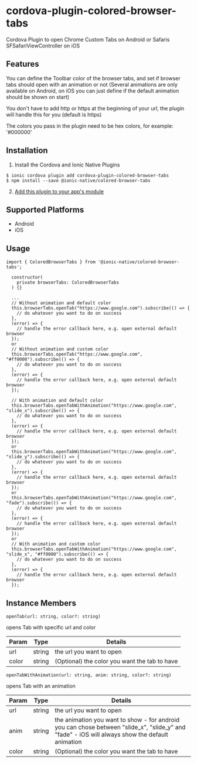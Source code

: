 # cordova-plugin-colored-browser-tabs

Cordova Plugin to open Chrome Custom Tabs on Android or Safaris SFSafariViewController on iOS

## Features

You can define the Toolbar color of the browser tabs, and set if browser tabs should open with an animation or not (Several animations are only available on Android, on iOS you can just define if the default animation should be shown on start)

You don't have to add http or https at the beginning of your url, the plugin will handle this for you (default is https)

The colors you pass in the plugin need to be hex colors, for example: '#000000'

## Installation

1. Install the Cordova and Ionic Native Plugins

```
$ ionic cordova plugin add cordova-plugin-colored-browser-tabs
$ npm install --save @ionic-native/colored-browser-tabs
```

2. [Add this plugin to your app's module](https://ionicframework.com/docs/native/#Add_Plugins_to_Your_App_Module)

## Supported Platforms

- Android
- iOS

## Usage

```
import { ColoredBrowserTabs } from '@ionic-native/colored-browser-tabs';

  constructor(
    private browserTabs: ColoredBrowserTabs
  ) {}

  ...
  // Without animation and default color
  this.browserTabs.openTab("https://www.google.com").subscribe(() => {
    // do whatever you want to do on success
  },
  (error) => {
    // handle the error callback here, e.g. open external default browser
  });
  or
  // Without animation and custom color
  this.browserTabs.openTab("https://www.google.com", "#ff0000").subscribe(() => {
    // do whatever you want to do on success
  },
  (error) => {
    // handle the error callback here, e.g. open external default browser
  });

  // With animation and default color
  this.browserTabs.openTabWithAnimation("https://www.google.com", "slide_x").subscribe(() => {
    // do whatever you want to do on success
  },
  (error) => {
    // handle the error callback here, e.g. open external default browser
  });
  or
  this.browserTabs.openTabWithAnimation("https://www.google.com", "slide_y").subscribe(() => {
    // do whatever you want to do on success
  },
  (error) => {
    // handle the error callback here, e.g. open external default browser
  });
  or
  this.browserTabs.openTabWithAnimation("https://www.google.com", "fade").subscribe(() => {
    // do whatever you want to do on success
  },
  (error) => {
    // handle the error callback here, e.g. open external default browser
  });
  or
  // With animation and custom color
  this.browserTabs.openTabWithAnimation("https://www.google.com", "slide_x", "#ff0000").subscribe(() => {
    // do whatever you want to do on success
  },
  (error) => {
    // handle the error callback here, e.g. open external default browser
  });
```

## Instance Members

```
openTab(url: string, color?: string)
```

opens Tab with specific url and color

| Param | Type | Details|
|-------|------|--------|
| url   | string | the url you want to open|
| color | string | (Optional) the color you want the tab to have |

```
openTabWithAnimation(url: string, anim: string, color?: string)
```

opens Tab with an animation

| Param | Type | Details|
|-------|------|--------|
| url | string | the url you want to open|
| anim | string | the animation you want to show - for android you can chose between "slide_x", "slide_y" and "fade" - iOS will always show the default animation |
| color | string | (Optional) the color you want the tab to have |
